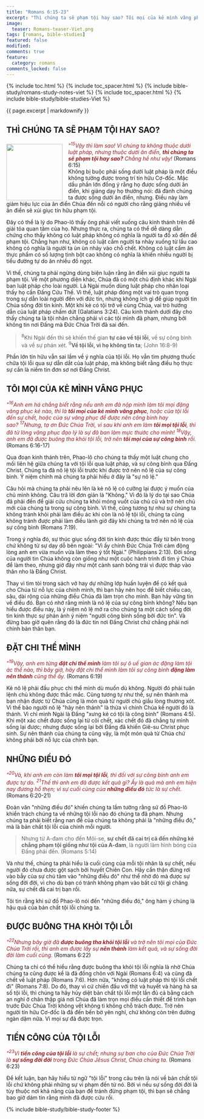 ```yaml
---
title: "Romans 6:15-23"
excerpt: "Thì chúng ta sẽ phạm tội hay sao? Tôi mọi của kẻ mình vâng phục. Đặt chi thể mình. Những điều đó. Được buông tha khỏi tội lỗi. Tiền công của tội lỗi."
image:
  teaser: Romans-teaser-Viet.png
tags: [romans, bible-studies]
featured: false
modified:
comments: true
feature:
  category: romans
comments_locked: false
---
```


{% include toc.html %}
{% include toc_spacer.html %}
{% include bible-study/romans-study-notes-viet %}
{% include toc_spacer.html %}
{% include bible-study/bible-studies-Viet %}

{{ page.excerpt | markdownify }}

## THÌ CHÚNG TA SẼ PHẠM TỘI HAY SAO?

<div>
<p>
<img alt src="http://vacsf.org/assets/images/Romans-teaser-Viet.png" style="border: 0px none; margin: 7px 15px 0px 0px; max-width: 100%; height: 148px; padding: 0px; float: left;">
    <span style="color: rgb(159, 29, 33);"><i>"<sup>15</sup>Vậy thì làm sao! Vì chúng ta không thuộc dưới luật pháp, nhưng thuộc dưới ân điển, <strong>thì chúng ta sẽ phạm tội hay sao?</strong> Chẳng hề như vậy!</i></span> (Romans 6:15)<br />Không bị buộc phải sống dưới luật pháp là một điều không tưởng được trong trí tín hữu Cơ-đốc. Mặc dầu phần lớn đồng ý rằng họ được sống dưới ân điển, khi giảng dạy họ thường nói: đã đành chúng ta được sống dưới ân điển, nhưng. Điều này làm giảm hiệu lực của ân điển Chúa đến nỗi có người cho rằng giảng nhiều về ân điển sẽ xúi giục tín hữu phạm tội.</p>
</div>

Đây có thể là lý do Phao-lô thấy ông phải viết xuống câu kinh thánh trên để giải tỏa quan tâm của họ. Nhưng thực ra, chúng ta có thể dễ dàng dẫn chứng cho thấy không có luật pháp không có nghĩa là người ta đổ xô đến để phạm tội. Chẳng hạn như, không có luật cấm người ta nhảy xuống từ lầu cao không có nghĩa là người ta ùn ùn nhảy vào chỗ chết. Không có luật cấm ăn thực phẩm có số lượng tinh bột cao không có nghĩa là khiến nhiều người bị tiểu đường tự do ăn nhiều đồ ngọt.

Vì thế, chúng ta phải ngừng dùng biện luận rằng ân điển xúi giục người ta phạm tội. Về một phương diện khác, Chúa đã có một chủ định khác khi Ngài ban luật pháp cho loài người. Là Ngài muốn dùng luật pháp cho nhân loại thấy họ cần Đấng Cứu Thế. Vì thế, luật pháp đóng một vai trò quan trọng trong sự dẫn loài người đến với đức tin, nhưng không ích gì để giúp người tin Chúa sống đời tin kính. Một khi kẻ có tội trở về cùng Chúa, vai trò hướng dẫn của luật pháp chấm dứt (Galatians 3:24). Câu kinh thánh dưới đây cho thấy chúng ta là tội nhân chẳng phải vì các tội mình đã phạm, nhưng bởi không tin nơi Đấng mà Đức Chúa Trời đã sai đến.

> <sup>8</sup>Khi Ngài đến thì sẽ khiến thế gian <strong>tự cáo về tội lỗi</strong>, về sự công bình và về sự phán xét. <sup>9</sup><strong>Về tội lỗi, vì họ không tin ta</strong>; (John 16:8-9)

Phần lớn tín hữu vẫn sai lầm về ý nghĩa của tội lỗi. Họ vẫn tìm phương thuốc chữa tội lỗi qua sự dẫn dắt của luật pháp, mà không biết rằng điều họ thực sự cần là niềm tin đơn sơ nơi Đấng Christ.

## TÔI MỌI CỦA KẺ MÌNH VÂNG PHỤC

<span style="color: rgb(159, 29, 33);">
<i>"<sup>16</sup>Anh em há chẳng biết rằng nếu anh em đã nộp mình làm tôi mọi đặng vâng phục kẻ nào, thì là <strong>tôi mọi của kẻ mình vâng phục</strong>, hoặc của tội lỗi đến sự chết, hoặc của sự vâng phục để được nên công bình hay sao? <sup>17</sup>Nhưng, tạ ơn Ðức Chúa Trời, vì sau khi anh em làm <strong>tôi mọi tội lỗi</strong>, thì đã từ lòng vâng phục đạo lý là sự đã ban làm mực thước cho mình! <sup>18</sup>Vậy, anh em đã được buông tha khỏi tội lỗi, trở nên <strong>tôi mọi của sự công bình</strong> rồi.</i></span> (Romans 6:16-17)

Qua đoạn kinh thánh trên, Phao-lô cho chúng ta thấy một luật chung cho mối liên hệ giữa chúng ta với tội lỗi qua luật pháp, và sự công bình qua Đấng Christ. Chúng ta đã nô lệ tội lỗi trước khi được trở nên nô lệ của sự công bình. Ý niệm chính mà chúng ta phải hiểu ở đây là "sự nô lệ."

Câu hỏi mà chúng ta phải nêu lên là kẻ nô lệ có cưỡng lại được ý muốn của chủ mình không. Câu trả lời đơn giản là "Không." Vì đó là lý do tại sao Chúa đã phải đến để giải cứu chúng ta khỏi móng vuốt của chủ cũ và trở nên chủ mới của chúng ta trong sự công bình. Vì thế, cũng tương tự như sự chúng ta không tránh khỏi phải làm điều ác khi còn là nô lệ tội lỗi, chúng ta cũng không tránh được phải làm điều lành giờ đây khi chúng ta trở nên nô lệ của sự công bình (Romans 7:19).

Trong ý nghĩa đó, sự thúc giục sống đời tin kính được thúc đẩy từ bên trong chứ không từ sự dạy dỗ bên ngoài: "Vì ấy chính Ðức Chúa Trời cảm động lòng anh em vừa muốn vừa làm theo ý tốt Ngài." (Philippians 2:13). Đời sống của người tin Chúa không còn giống như một cuộc hành trình đi tìm ý Chúa để làm theo, nhưng giờ đây như một cành sanh bông trái vì được tháp vào thân nho là Đấng Christ.

Thay vì tìm tòi trong sách vở hay dự những lớp huấn luyện để có kết quả cho Chúa từ nỗ lực của chính mình, thì bạn hãy nên học để biết chiều cao, sâu, dài rộng của những điều Chúa đã làm trọn cho mình. Bạn hãy vững tin về điều đó. Bạn có nhớ rằng mình là nô lệ của sự công bỉnh không? Nếu bạn hiểu được điều này, là ý niệm nô lệ mở ra cho chúng ta một cách sống đời tin kính thực sự phản ảnh ý niệm "người công bình sống bởi đức tin". Và đừng bao giờ quên rằng đó là đức tin nơi Đấng Christ chứ chẳng phải nơi chính bản thân bạn.

## ĐẶT CHI THỂ MÌNH

<span style="color: rgb(159, 29, 33);">
<i>"<sup>19</sup>Vậy, anh em từng <strong>đặt chi thể mình</strong> làm tôi sự ô uế gian ác đặng làm tội ác thể nào, thì bây giờ, hãy đặt chi thể mình làm tôi sự công bình <strong>đặng làm nên thánh</strong> cũng thể ấy.</i></span> (Romans 6:19)

Kẻ nô lệ phải đầu phục chi thể mình dù muốn dù không. Người đó phải tuân lệnh chủ không được thắc mắc. Cũng tương tự như thế, sự nên thánh mà bạn nhận được từ Chúa cũng là món quà từ người chủ giầu lòng thương xót. Vì thế bảo người nô lệ "hãy nên thánh" là thừa vì chính Chúa kể người đó là thánh. Vì chỉ mình Ngài là Đấng "xưng kẻ có tội là công bình" (Romans 4:5). Khi một xác chết được sống lại từ cõi chết, xác chết đó đã chẳng tự mình sống lại được; nhưng được sống lại bởi Đấng đã khiến Giê-su Christ phục sinh. Sự nên thánh của chúng ta cũng vậy, là một món quà từ Chúa chứ không phải bởi nỗ lực của chính bạn.

## NHỮNG ĐIỀU ĐÓ

<span style="color: rgb(159, 29, 33);">
<i>"<sup>20</sup>Vả, khi anh em còn làm <strong>tôi mọi tội lỗi</strong>, thì đối với sự công bình anh em được tự do. <sup>21</sup>Thế thì anh em đã được kết quả gì? Ấy là quả mà anh em hiện nay đương hổ thẹn; vì sự cuối cùng của <strong>những điều đó</strong> tức là sự chết.</i></span> (Romans 6:20-21)

Đoản văn "những điều đó" khiến chúng ta lầm tưởng rằng sứ đồ Phao-lô khiển trách chúng ta về những tội lỗi nào đó chúng ta đã phạm. Nhưng chúng ta phải biết rằng nan đề của chúng ta không phải là "những điều đó," mà là bản chất tội lỗi của chính mỗi người.

> Nhưng từ A-đam cho đến Môi-se, <strong>sự chết đã cai trị cả đến những kẻ chẳng phạm tội giống như tội của A-đam</strong>, là người làm hình bóng của Ðấng phải đến. (Romans 5:14)

Và như thế, chúng ta phải hiểu là cuối cùng của mỗi tội nhân là sự chết, nếu người đó chưa được gột sạch bởi huyết Chiên Con. Hãy cẩn thận đừng rơi vào bẫy của sự chú tâm vào "những điều đó" như thể nhờ đó mà được sự sống đời đời, vì cho dù bạn có tránh không phạm vào bất cứ tội gì chăng nữa, sự chết đã cai trị bạn rồi.

Tôi tin rằng khi sứ đồ Phao-lô nói đến "những điều đó," ông hàm ý chúng là hậu quả của bản chất tội lỗi chúng ta.

## ĐƯỢC BUÔNG THA KHỎI TỘI LỖI

<span style="color: rgb(159, 29, 33);">
<i>"<sup>22</sup>Nhưng bây giờ đã <strong>được buông tha khỏi tội lỗi</strong> và trở nên tôi mọi của Ðức Chúa Trời rồi, thì anh em được lấy sự <strong>nên thánh</strong> làm kết quả, và sự sống đời đời làm cuối cùng.</i></span> (Romans 6:22)

Chúng ta chỉ có thể hiểu rằng được buông tha khỏi tội lỗi nghĩa là nhờ Chúa chúng ta cũng được kể là đã đồng chôn với Ngài (Romans 6:4) và cũng đã chết về luật pháp (Romans 7:6). Hơn nữa, "không có luật pháp thì tội lỗi chết đi" (Romans 7:8). Do đó, thay vì cứ chiến đấu với thịt và huyết và hàng hà sa số tội lỗi, thì chúng ta hãy hủy diệt bản chất tội lỗi một lần đủ cả bằng cách an nghỉ ở chân thập giá nơi Chúa đã làm trọn mọi điều cần thiết để trình bạn trước Đức Chúa Trời không vết không tì không chỗ trách được. Trở nên người tín hữu Cơ-đốc là đã đến bến bờ yên nghỉ, chứ không còn trên đường ngàn dặm nữa. Vì mọi sự đã được trọn.

## TIỀN CÔNG CỦA TỘI LỖI

<span style="color: rgb(159, 29, 33);">
<i>"<sup>23</sup>Vì <strong>tiền công của tội lỗi</strong> là sự chết; nhưng sự ban cho của Ðức Chúa Trời là <strong>sự sống đời đời</strong> trong Ðức Chúa Jêsus Christ, Chúa chúng ta.</i></span> (Romans 6:23)

Để kết luận, bạn hãy hiểu từ ngữ "tội lỗi" trong câu trên là nói về bản chất tội lỗi chứ không phải những sự vi phạm đến từ nó. Bởi vì nếu sự sống đời đời là tùy thuộc nơi khả năng của bạn để tránh đừng phạm tội, thì bạn sẽ chẳng bao giờ dám tin rằng mình đã được cứu rồi.


{% include bible-study/bible-study-footer %}

